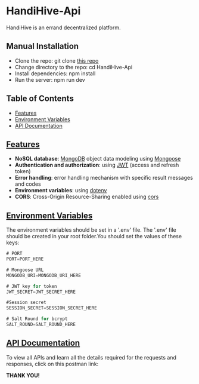 # HandiHive-Api

HandiHive is an errand decentralized platform.

## Manual Installation

- Clone the repo: git clone [this repo](https://github.com/HandHive/HandiHive-Api.git)
- Change directory to the repo: cd HandiHive-Api
- Install dependencies: npm install
- Run the server: npm run dev

## Table of Contents

- [Features](https://github.com/HandHive/HandiHive-Api#features)
- [Environment Variables](https://github.com/HandHive/HandiHive-Api#environment-variables)
- [API Documentation](https://github.com/HandHive/HandiHive-Api#api-documentation)

## [Features](#features)

- **NoSQL database**: [MongoDB](https://www.mongodb.com/) object data modeling using [Mongoose](https://mongoosejs.com/)
- **Authentication and authorization**: using [JWT](https://jwt.io/) (access and refresh token)
- **Error handling**: error handling mechanism with specific result messages and codes
- **Environment variables**: using [dotenv](https://github.com/motdotla/dotenv)
- **CORS**: Cross-Origin Resource-Sharing enabled using [cors](https://github.com/expressjs/cors)

## [Environment Variables](#environment-variables)

The environment variables should be set in a '.env' file. The '.env' file should be created in your root folder.You should set the values of these keys:

```js
# PORT
PORT=PORT_HERE

# Mongoose URL
MONGODB_URI=MONGODB_URI_HERE

# JWT key for token
JWT_SECRET=JWT_SECRET_HERE

#Session secret
SESSION_SECRET=SESSION_SECRET_HERE

# Salt Round for bcrypt
SALT_ROUND=SALT_ROUND_HERE

```

## [API Documentation](#api-documentation)

To view all APIs and learn all the details required for the requests and responses, click on this postman link:

**THANK YOU!**
